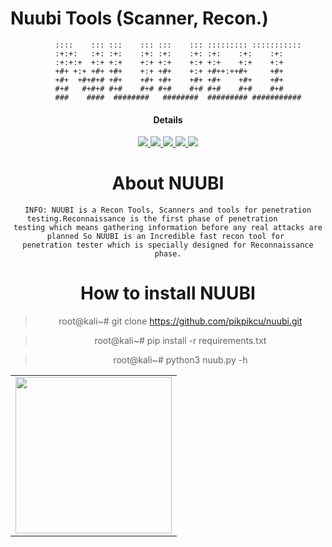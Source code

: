 # Nuubi Tools (Scanner, Recon.)
>
              ::::    ::: :::    ::: :::    ::: ::::::::: ::::::::::: 
              :+:+:   :+: :+:    :+: :+:    :+: :+:    :+:    :+:     
              :+:+:+  +:+ +:+    +:+ +:+    +:+ +:+    +:+    +:+     
              +#+ +:+ +#+ +#+    +:+ +#+    +:+ +#++:++#+     +#+     
              +#+  +#+#+# +#+    +#+ +#+    +#+ +#+    +#+    +#+     
              #+#   #+#+# #+#    #+# #+#    #+# #+#    #+#    #+#     
              ###    ####  ########   ########  ######### ########### 

</a>
<h4 align="center">Details</h4>                
<p align="center">
  </a>
  <a href="https://ru.m.wikipedia.org/wiki/python">
    <img src="https://img.shields.io/badge/language-python3-blue.svg">
 </a>
  <a href="https://github.com/pikpikcu/nuubi">
    <img src="https://img.shields.io/badge/version-V1.0.0-green.svg">
 </a>
   <a href="https://t.me/WongNdesoCok">
   <img src="https://img.shields.io/badge/telegram--blue.svg">
   </a>
  <a href="https://github.com/pikpikcu/nuubi/releases">
   <img src="https://img.shields.io/badge/release-V.2.1[Beta]-red.svg">
   </a>
   <a href="https://github.com/pikpikcu/nuubi/blob/master/LICENSE">
   <img src="https://img.shields.io/badge/LICENSE-red.svg">
   </a>
 </a>
</p>
<center><table><tr>
<td><img src="https://raw.githubusercontent.com/pikpikcu/nuubi/master/nuub.png" width="250px" height="250px"></td>
</center>

# About NUUBI 

    INFO: NUUBI is a Recon Tools, Scanners and tools for penetration testing.Reconnaissance is the first phase of penetration       
    testing which means gathering information before any real attacks are planned So NUUBI is an Incredible fast recon tool for 
    penetration tester which is specially designed for Reconnaissance phase.

# How to install NUUBI

> root@kali~# git clone https://github.com/pikpikcu/nuubi.git

> root@kali~# pip install -r requirements.txt

> root@kali~# python3 nuub.py -h

